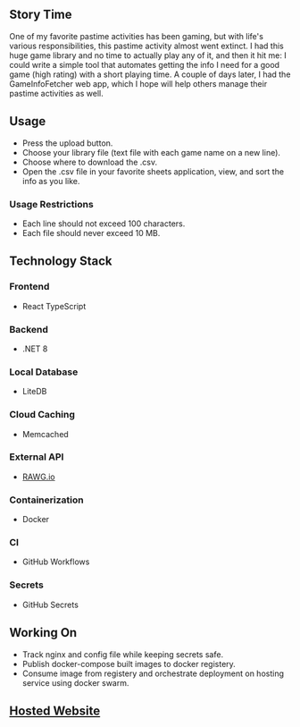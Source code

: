 ## Story Time
One of my favorite pastime activities has been gaming, 
but with life's various responsibilities, 
this pastime activity almost went extinct. 
I had this huge game library and no time to actually play any of it, 
and then it hit me: I could write a simple tool that automates getting the info I need for a good game (high rating) with a short playing time.
A couple of days later, I had the GameInfoFetcher web app,
which I hope will help others manage their pastime activities as well.

## Usage
- Press the upload button.
- Choose your library file (text file with each game name on a new line).
- Choose where to download the .csv.
- Open the .csv file in your favorite sheets application, view, and sort the info as you like.

### Usage Restrictions
- Each line should not exceed 100 characters.
- Each file should never exceed 10 MB.

## Technology Stack

### Frontend
- React TypeScript

### Backend
- .NET 8

### Local Database
- LiteDB

### Cloud Caching
- Memcached

### External API
- [RAWG.io](https://rawg.io/apidocs)

### Containerization
- Docker

### CI
- GitHub Workflows

### Secrets
- GitHub Secrets

## Working On
- Track nginx and config file while keeping secrets safe.
- Publish docker-compose built images to docker registery.
- Consume image from registery and orchestrate deployment on hosting service using docker swarm.

## [Hosted Website](http://35.246.219.119:3000/)

